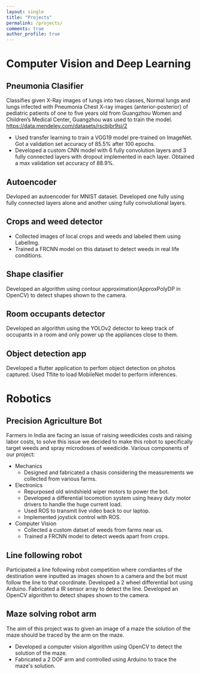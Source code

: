 ```yaml
---
layout: single
title: "Projects"
permalink: /projects/
comments: true
author_profile: true
---
```


# Computer Vision and Deep Learning 
## Pneumonia Clasifier
Classifies given X-Ray images of lungs into two classes, Normal lungs and lungs infected with Pneumonia
Chest X-ray images (anterior-posterior) of pediatric patients of one to five years old from Guangzhou Women and Children’s Medical Center, Guangzhou was used to train the model. https://data.mendeley.com/datasets/rscbjbr9sj/2
* Used transfer learning to train a VGG19 model pre-trained on ImageNet. Got a validation set accuracy of 85.5% after 100 epochs.
* Developed a custom CNN model with 6 fully convolution layers and 3 fully connected layers with dropout implemented in each layer. Obtained a max validation set accuracy of 88.9%.
## Autoencoder
Devloped an autoencoder for MNIST dataset. Developed one fully using fully connected layers alone and another using fully convolutional layers.
## Crops and weed detector
* Collected images of local crops and weeds and labeled them using LabelImg.
* Trained a FRCNN model on this dataset to detect weeds in real life conditions.
## Shape clasifier
Developed an algorithm using contour approximation(ApproxPolyDP in OpenCV) to detect shapes shown to the camera.
## Room occupants detector
Developed an algorithm using the YOLOv2 detector to keep track of occupants in a room and only power up the appliances close to them.
## Object detection app
Developed a flutter application to perfom object detection on photos captured. Used Tflite to load MobileNet model to perform inferences.

# Robotics
## Precision Agriculture Bot
Farmers in India are facing an issue of raising weedicides costs and raising labor costs, to solve this issue we decided to make this robot to specifically target weeds and spray microdoses of weedicide. 
Various components of our project:
* Mechanics
  * Designed and fabricated a chasis considering the measurements we collected from various farms.
* Electronics
  * Repurposed old windshield wiper motors to power the bot.
  * Developed a differential locomotion system using heavy duty motor drivers to handle the huge current load.
  * Used ROS to transmit live video back to our laptop.
  * Implemented joystick control with ROS.
* Computer Vision 
  * Collected a custom datset of weeds from farms near us.
  * Trained a FRCNN model to detect weeds apart from crops.

## Line following robot
Participated a line following robot competition where corrdiantes of the destination were inputted as images shown to a camera and the bot must follow the line to that coordinate.
Developed a 2 wheel differential bot using Arduino. Fabricated a IR sensor array to detect the line. Developed an OpenCV algorithm to detect shapes shown to the camera.

## Maze solving robot arm
The aim of this project was to given an image of a maze the solution of the maze should be traced by the arm on the maze.
* Developed a computer vision algorithm using OpenCV to detect the solution of the maze.
* Fabricated a 2 DOF arm and controlled using Arduino to trace the maze's solution.


